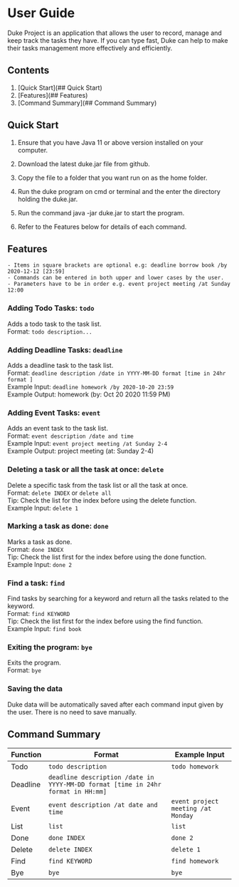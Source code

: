 # User Guide

Duke Project is an application that allows the user to record, manage and keep track the tasks they have. If you can type fast, Duke can help to make their tasks management more effectively and efficiently.

## Contents
1. [Quick Start](## Quick Start)
2. [Features](## Features)
3. [Command Summary](## Command Summary)

## Quick Start
1. Ensure that you have Java 11 or above version installed on your computer.

1. Download the latest duke.jar file from github.

1. Copy the file to a folder that you want run on as the home folder.

1. Run the duke program on cmd or terminal and the enter the directory holding the duke.jar.

1. Run the command java -jar duke.jar to start the program.

1. Refer to the Features below for details of each command.

## Features
```
- Items in square brackets are optional e.g: deadline borrow book /by 2020-12-12 [23:59]
- Commands can be entered in both upper and lower cases by the user.
- Parameters have to be in order e.g. event project meeting /at Sunday 12:00
  ```

### Adding Todo Tasks: `todo`
Adds a todo task to the task list. <br>
Format: `todo description...`

### Adding Deadline Tasks: `deadline`
Adds a deadline task to the task list. <br>
Format: `deadline description /date in YYYY-MM-DD format [time in 24hr format ]` <br>
Example Input: `deadline homework /by 2020-10-20 23:59` <br>
Example Output:  homework (by: Oct 20 2020 11:59 PM) <br>

### Adding Event Tasks: `event`
Adds an event task to the task list. <br>
Format: `event description /date and time` <br>
Example Input: `event project meeting /at Sunday 2-4` <br>
Example Output: project meeting (at: Sunday 2-4) <br>

### Deleting a task or all the task at once: `delete`
Delete a specific task from the task list or all the task at once. <br>
Format: `delete INDEX` or `delete all` <br>
Tip: Check the list for the index before using the delete function. <br>
Example Input: `delete 1`  <br>

### Marking a task as done: `done`
Marks a task as done. <br>
Format: `done INDEX` <br>
Tip: Check the list first for the index before using the done function. <br>
Example Input: `done 2` <br>

### Find a task: `find`
Find tasks by searching for a keyword and return all the tasks related to the keyword. <br>
Format: `find KEYWORD` <br>
Tip: Check the list first for the index before using the find function. <br>
Example Input: `find book` <br>

### Exiting the program: `bye`
Exits the program. <br>
Format: `bye` <br>

### Saving the data
Duke data will be automatically saved after each command input given by the user. There is no need to save manually. <br>

## Command Summary 

| Function  | Format | Example Input |
| --------- | ------ | ------- |
| Todo | `todo description` | `todo homework` |
| Deadline | `deadline description /date in YYYY-MM-DD format [time in 24hr format in HH:mm]` |
| Event | `event description /at date and time` | `event project meeting /at Monday` | 
| List | `list` | `list` |
| Done | `done INDEX`| `done 2` |
| Delete | `delete INDEX` | `delete 1` |
| Find | `find KEYWORD` | `find homework` |
| Bye | `bye` | `bye` |
